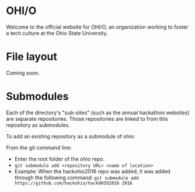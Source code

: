 # OHI/O
Welcome to the official website for OHI/O, an organization working to foster a tech culture at the Ohio State University.

# File layout
Coming soon.

# Submodules
Each of the directory's "sub-sites" (such as the annual hackathon websites) are separate repositories.
Those repositories are linked to from this repository as submodules.

To add an existing repository as a submodule of ohio:

From the git command line:
* Enter the root folder of the ohio repo.
* `git submodule add <repository URL> <name of location>`
* Example: When the hackohio2016 repo was added, it was added through the following command:
`git submodule add https://github.com/hackohio/hackOHIO2016 2016`
